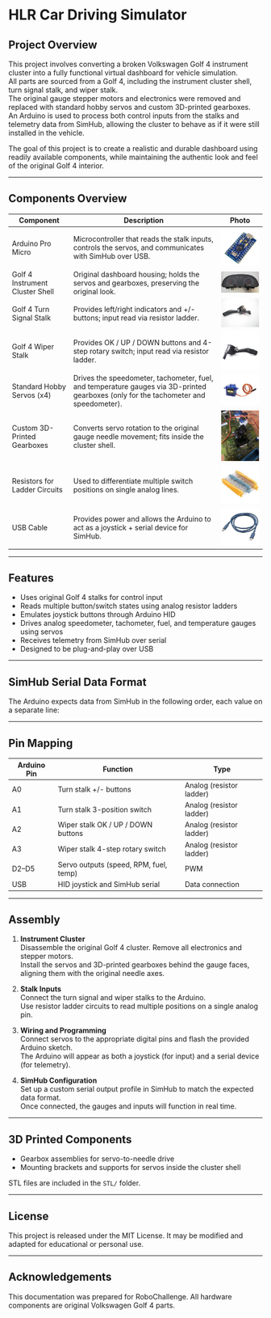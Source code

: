 # HLR Car Driving Simulator 

## Project Overview

This project involves converting a broken Volkswagen Golf 4 instrument cluster into a fully functional virtual dashboard for vehicle simulation.  
All parts are sourced from a Golf 4, including the instrument cluster shell, turn signal stalk, and wiper stalk.  
The original gauge stepper motors and electronics were removed and replaced with standard hobby servos and custom 3D-printed gearboxes.  
An Arduino is used to process both control inputs from the stalks and telemetry data from SimHub, allowing the cluster to behave as if it were still installed in the vehicle.

The goal of this project is to create a realistic and durable dashboard using readily available components, while maintaining the authentic look and feel of the original Golf 4 interior.

---

## Components Overview

| Component | Description | Photo |
|-----------|-------------|-------|
| Arduino Pro Micro  | Microcontroller that reads the stalk inputs, controls the servos, and communicates with SimHub over USB. | <img src="https://github.com/Eduard-Alexandru-V/HRL_Car_Driving_Sim/blob/main/images/arduino%20pro%20micro.jpeg?raw=true" alt="Arduino Pro Micro" width="200"> |
| Golf 4 Instrument Cluster Shell | Original dashboard housing; holds the servos and gearboxes, preserving the original look. | <img src="https://github.com/Eduard-Alexandru-V/HRL_Car_Driving_Sim/blob/main/images/cluster.jpeg?raw=true" alt="Cluster" width="200"> |
| Golf 4 Turn Signal Stalk | Provides left/right indicators and +/- buttons; input read via resistor ladder. | <img src="https://github.com/Eduard-Alexandru-V/HRL_Car_Driving_Sim/blob/main/images/turn%20stalk.jpeg?raw=true" alt="Turn Singnal Stalk" width="200"> |
| Golf 4 Wiper Stalk | Provides OK / UP / DOWN buttons and 4-step rotary switch; input read via resistor ladder. | <img src="https://github.com/Eduard-Alexandru-V/HRL_Car_Driving_Sim/blob/main/images/wiper%20stalk.jpeg?raw=true" alt="Wiper Stalk" width="200"> |
| Standard Hobby Servos (x4) | Drives the speedometer, tachometer, fuel, and temperature gauges via 3D-printed gearboxes (only for the tachometer and speedometer). | <img src="https://github.com/Eduard-Alexandru-V/HRL_Car_Driving_Sim/blob/main/images/servo.jpeg?raw=true" alt="SG90 Servo" width="200"> |
| Custom 3D-Printed Gearboxes | Converts servo rotation to the original gauge needle movement; fits inside the cluster shell. | <img src="https://github.com/Eduard-Alexandru-V/HRL_Car_Driving_Sim/blob/main/images/Gearbox.jpeg?raw=true" alt="Gearbox" width="200"> |
| Resistors for Ladder Circuits | Used to differentiate multiple switch positions on single analog lines. | <img src="https://github.com/Eduard-Alexandru-V/HRL_Car_Driving_Sim/blob/main/images/resistors.jpeg?raw=true" alt="Resistors" width="200"> |
| USB Cable | Provides power and allows the Arduino to act as a joystick + serial device for SimHub. | <img src="https://github.com/Eduard-Alexandru-V/HRL_Car_Driving_Sim/blob/main/images/USB%20C%20cable.jpeg?raw=true" alt="USB C Cable" width="200"> |


---

## Features

- Uses original Golf 4 stalks for control input
- Reads multiple button/switch states using analog resistor ladders
- Emulates joystick buttons through Arduino HID
- Drives analog speedometer, tachometer, fuel, and temperature gauges using servos
- Receives telemetry from SimHub over serial
- Designed to be plug-and-play over USB

---

## SimHub Serial Data Format

The Arduino expects data from SimHub in the following order, each value on a separate line:


---

## Pin Mapping

| Arduino Pin | Function                           | Type                        |
|-------------|------------------------------------|----------------------------|
| A0          | Turn stalk +/- buttons             | Analog (resistor ladder)   |
| A1          | Turn stalk 3-position switch       | Analog (resistor ladder)   |
| A2          | Wiper stalk OK / UP / DOWN buttons | Analog (resistor ladder)   |
| A3          | Wiper stalk 4-step rotary switch   | Analog (resistor ladder)   |
| D2–D5       | Servo outputs (speed, RPM, fuel, temp) | PWM                    |
| USB         | HID joystick and SimHub serial     | Data connection            |

---

## Assembly

1. **Instrument Cluster**  
   Disassemble the original Golf 4 cluster. Remove all electronics and stepper motors.  
   Install the servos and 3D-printed gearboxes behind the gauge faces, aligning them with the original needle axes.

2. **Stalk Inputs**  
   Connect the turn signal and wiper stalks to the Arduino.  
   Use resistor ladder circuits to read multiple positions on a single analog pin.

3. **Wiring and Programming**  
   Connect servos to the appropriate digital pins and flash the provided Arduino sketch.  
   The Arduino will appear as both a joystick (for input) and a serial device (for telemetry).

4. **SimHub Configuration**  
   Set up a custom serial output profile in SimHub to match the expected data format.  
   Once connected, the gauges and inputs will function in real time.

---

## 3D Printed Components

- Gearbox assemblies for servo-to-needle drive
- Mounting brackets and supports for servos inside the cluster shell

STL files are included in the `STL/` folder.

---

## License

This project is released under the MIT License. It may be modified and adapted for educational or personal use.

---

## Acknowledgements

This documentation was prepared for RoboChallenge. All hardware components are original Volkswagen Golf 4 parts.
